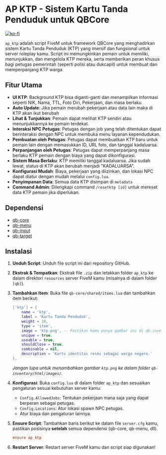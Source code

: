 # AP KTP - Sistem Kartu Tanda Penduduk untuk QBCore

[![ko-fi](https://ko-fi.com/img/githubbutton_sm.svg)](https://ko-fi.com/H2H51HUE4X)

`ap_ktp` adalah script FiveM untuk framework QBCore yang menghadirkan sistem Kartu Tanda Penduduk (KTP) yang imersif dan fungsional untuk server roleplay kamu. Script ini memungkinkan pemain untuk memiliki, menunjukkan, dan mengelola KTP mereka, serta memberikan peran khusus bagi petugas pemerintah (seperti polisi atau dukcapil) untuk membuat dan memperpanjang KTP warga.

## Fitur Utama

*   **UI KTP**: Background KTP bisa diganti-ganti dan menampilkan informasi seperti NIK, Nama, TTL, Foto Diri, Pekerjaan, dan masa berlaku.
*  **Auto Update**: Jika pemain merubah pekerjaan atau data lain maka di KTP akan ikut berubah 
*   **Lihat & Tunjukkan**: Pemain dapat melihat KTP sendiri atau menunjukkannya ke pemain terdekat. 
*   **Interaksi NPC Petugas**: Petugas dengan job yang telah ditentukan dapat berinteraksi dengan NPC untuk membuka menu layanan kependudukan.
*   **Pembuatan oleh Petugas**: Petugas dapat membuatkan KTP baru untuk pemain lain dengan memasukkan ID, URL foto, dan tanggal kadaluarsa.
*   **Perpanjangan oleh Petugas**: Petugas dapat memperpanjang masa berlaku KTP pemain dengan biaya yang dapat dikonfigurasi.
*   **Sistem Masa Berlaku**: KTP memiliki tanggal kadaluarsa. Jika sudah lewat, status di KTP akan berubah menjadi "KADALUARSA".
*   **Konfigurasi Mudah**: Biaya, pekerjaan yang diizinkan, dan lokasi NPC dapat diatur dengan mudah melalui `config.lua`.
*   **Penyimpanan Data**: Semua data KTP disimpan di `metadata` 
*   **Command Admin**: Dilengkapi command `/resetktp [id]` untuk mereset data KTP pemain jika diperlukan.

## Dependensi

*   [qb-core](https://github.com/qbcore-framework/qb-core)
*   [qb-menu](https://github.com/qbcore-framework/qb-menu)
*   [qb-input](https://github.com/qbcore-framework/qb-input)
*   [qb-target](https://github.com/qbcore-framework/qb-target)

## Instalasi

1.  **Unduh Script**: Unduh file script ini dari repository GitHub.
2.  **Ekstrak & Tempatkan**: Ekstrak file `.zip` dan letakkan folder `ap_ktp` ke dalam direktori `resources` server FiveM kamu (misalnya di dalam folder `[qb]`).
3.  **Tambahkan Item**: Buka file `qb-core/shared/items.lua` dan tambahkan item berikut:

    ```lua
    ['ktp'] = {
        name = 'ktp',
        label = 'Kartu Tanda Penduduk',
        weight = 10,
        type = 'item',
        image = 'ktp.png', -- Pastikan kamu punya gambar ini di qb-inventory/html/images/
        unique = true,
        useable = true,
        shouldClose = true,
        combinable = nil,
        description = 'Kartu identitas resmi sebagai warga negara.'
    },
    ```
    *Jangan lupa untuk menambahkan gambar `ktp.png` ke dalam folder `qb-inventory/html/images/`.*

4.  **Konfigurasi**: Buka `config.lua` di dalam folder `ap_ktp` dan sesuaikan pengaturan sesuai kebutuhan server kamu:
    *   `Config.AllowedJobs`: Tentukan pekerjaan mana saja yang dapat berperan sebagai petugas.
    *   `Config.Locations`: Atur lokasi spawn NPC petugas.
    *   Atur biaya dan pengaturan lainnya.

5.  **Ensure Script**: Tambahkan baris berikut ke dalam file `server.cfg` kamu, pastikan posisinya **setelah** semua dependensi (qb-core, qb-menu, dll).

    ```cfg
    ensure ap_ktp
    ```

6.  **Restart Server**: Restart server FiveM kamu dan script siap digunakan!
